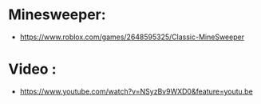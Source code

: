 # Minesweeper: 
- https://www.roblox.com/games/2648595325/Classic-MineSweeper

# Video : 
- https://www.youtube.com/watch?v=NSyzBv9WXD0&feature=youtu.be


